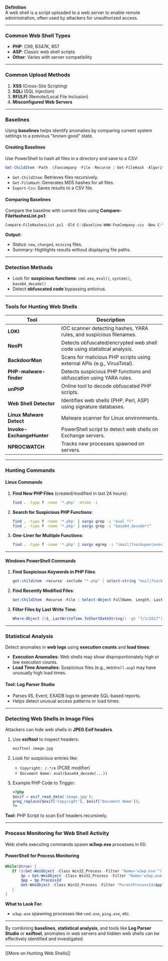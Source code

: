 
**Definition**  
A web shell is a script uploaded to a web server to enable remote administration, often used by attackers for unauthorized access.

---

### **Common Web Shell Types**

- **PHP**: C99, B347K, R57
- **ASP**: Classic web shell scripts
- **Other**: Varies with server compatibility

---

### **Common Upload Methods**

1. **XSS** (Cross-Site Scripting)
2. **SQLi** (SQL Injection)
3. **RFI/LFI** (Remote/Local File Inclusion)
4. **Misconfigured Web Servers**

---

### **Baselines**

Using **baselines** helps identify anomalies by comparing current system settings to a previous "known good" state.

#### **Creating Baselines**

Use PowerShell to hash all files in a directory and save to a CSV:

```powershell
Get-ChildItem -Path .\foocompany -File -Recurse | Get-FileHash -Algorithm MD5 | Export-Csv C:\Baseline-WWW-FooCompany.csv
```

- `Get-ChildItem`: Retrieves files recursively.
- `Get-FileHash`: Generates MD5 hashes for all files.
- `Export-Csv`: Saves results to a CSV file.

#### **Comparing Baselines**

Compare the baseline with current files using **Compare-FileHashesList.ps1**:

```powershell
Compare-FileHashesList.ps1 -Old C:\Baseline-WWW-FooCompany.csv -New C:\07192017-WWW-FooCompany.csv
```

**Output:**

- Status: `new`, `changed`, `missing` files.
- Summary: Highlights results without displaying file paths.

---

### **Detection Methods**

- Look for **suspicious functions**: `cmd.exe`, `eval()`, `system()`, `base64_decode()`
- Detect **obfuscated code** bypassing antivirus.

---

### **Tools for Hunting Web Shells**

|**Tool**|**Description**|
|---|---|
|**LOKI**|IOC scanner detecting hashes, YARA rules, and suspicious filenames.|
|**NeoPI**|Detects obfuscated/encrypted web shell code using statistical analysis.|
|**BackdoorMan**|Scans for malicious PHP scripts using external APIs (e.g., VirusTotal).|
|**PHP-malware-finder**|Detects suspicious PHP functions and obfuscation using YARA rules.|
|**unPHP**|Online tool to decode obfuscated PHP scripts.|
|**Web Shell Detector**|Identifies web shells (PHP, Perl, ASP) using signature databases.|
|**Linux Malware Detect**|Malware scanner for Linux environments.|
|**Invoke-ExchangeHunter**|PowerShell script to detect web shells on Exchange servers.|
|**NPROCWATCH**|Tracks new processes spawned on servers.|

---

### **Hunting Commands**

#### **Linux Commands**

1. **Find New PHP Files** (created/modified in last 24 hours):
    
    ```bash
    find . -type f -name '*.php' -mtime -1
    ```
    
2. **Search for Suspicious PHP Functions**:
    
    ```bash
    find . -type f -name '*.php' | xargs grep -i "eval *("
    find . -type f -name '*.php' | xargs grep -i "base64_decode*("
    ```
    
3. **One-Liner for Multiple Functions**:
    
    ```bash
    find . -type f -name '*.php' | xargs egrep -i "(mail|fsockopen|exec|system|eval|base64_decode)*\("
    ```
    

---

#### **Windows PowerShell Commands**

1. **Find Suspicious Keywords in PHP Files**:
    
    ```powershell
    get-childitem -recurse -include "*.php" | select-string "mail|fsockopen|exec\b|system\b|eval\b|base64_decode" | % {"$($_.filename):$($_.line)"} | out-gridview
    ```
    
2. **Find Recently Modified Files**:
    
    ```powershell
    Get-ChildItem -Recurse -File | Select-Object FullName, Length, LastWriteTime | Out-GridView
    ```
    
3. **Filter Files by Last Write Time**:
    
    ```powershell
    Where-Object {($_.LastWriteTime.ToShortDateString() -gt "7/1/2017")}
    ```
    

---

### **Statistical Analysis**

Detect anomalies in **web logs** using **execution counts** and **load times**:

- **Execution Anomalies**: Web shells may show disproportionately high or low execution counts.
- **Load Time Anomalies**: Suspicious files (e.g., `WebShell.asp`) may have unusually high load times.

#### **Tool**: **Log Parser Studio**

- Parses IIS, Event, EXADB logs to generate SQL-based reports.
- Helps detect unusual access patterns or load times.

---

### **Detecting Web Shells in Image Files**

Attackers can hide web shells in **JPEG Exif headers**.

1. Use **exiftool** to inspect headers:
    
    ```bash
    exiftool image.jpg
    ```
    
2. Look for suspicious entries like:
    
    - `Copyright: /.*/e` (PCRE modifier)
    - `Document Name: eval(base64_decode(...))`
3. Example PHP Code to Trigger:
    
    ```php
    <?php  
    $exif = exif_read_data('image.jpg');  
    preg_replace($exif['Copyright'], $exif['Document Name']);  
    ?>  
    ```
    

**Tool**: PHP Script to scan Exif headers recursively.

---

### **Process Monitoring for Web Shell Activity**

Web shells executing commands spawn **w3wp.exe** processes in IIS:

#### **PowerShell for Process Monitoring**

```powershell
While($true) {  
   If ($(Get-WmiObject -Class Win32_Process -Filter "Name='w3wp.exe'") -ne $null) {  
       $p = Get-WmiObject -Class Win32_Process -Filter "Name='w3wp.exe'" | Select ProcessID, CreationDate  
       $pp = $p.ProcessId  
       Get-WmiObject -Class Win32_Process -Filter "ParentProcessId=$pp" | ? { $_.Name -eq "cmd.exe" } | & C:\hunting\scripts\Get-W3WPChildren.ps1  
   }  
}
```

**What to Look For**:

- `w3wp.exe` spawning processes like `cmd.exe`, `ping.exe`, etc.

---

By combining **baselines**, **statistical analysis**, and tools like **Log Parser Studio** or **exiftool**, anomalies in web servers and hidden web shells can be effectively identified and investigated.

---
[[More on Hunting Web Shells]]
